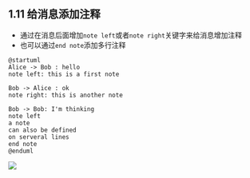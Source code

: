 ## 1.11 给消息添加注释
- 通过在消息后面增加`note left`或者`note right`关键字来给消息增加注释
- 也可以通过`end note`添加多行注释

```
@startuml
Alice -> Bob : hello
note left: this is a first note

Bob -> Alice : ok
note right: this is another note

Bob -> Bob: I'm thinking
note left
a note
can also be defined
on serveral lines
end note
@enduml
```

![](http://www.plantuml.com/plantuml/png/LOyn3i8m34Ltd-9lJ5mW0ofi72DjtIQgwqY9uVmuoW18bcnzloVBKxDOxNKAtIKlZEiDZp8Z8B588It64Duim59ky8hOScs6lYBgi3j33YZ7K6hUqw_ZOUBwxtWBU5xEJkcHTVzUepZG9IgYj8APiVAMbLSgYiRrpJKAn9D6hEl09v_ybGy0)